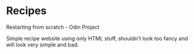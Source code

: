 # Recipes
Restarting from scratch - Odin Project

Simple recipe website using only HTML stuff, shouldn't look too fancy and will look very simple and bad. 